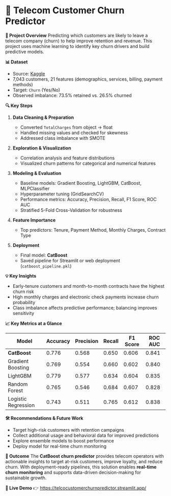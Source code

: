 # 📱 Telecom Customer Churn Predictor

**🚀 Project Overview**
Predicting which customers are likely to leave a telecom company (churn) to help improve retention and revenue. This project uses machine learning to identify key churn drivers and build predictive models.

**📊 Dataset**

* Source: [Kaggle](https://www.kaggle.com/datasets/mubeenshehzadi/customer-churn-dataset?select=Telco_Cusomer_Churn.csv)
* 7,043 customers, 21 features (demographics, services, billing, payment methods)
* Target: `Churn` (Yes/No)
* Observed imbalance: 73.5% retained vs. 26.5% churned

**🔍 Key Steps**

1. **Data Cleaning & Preparation**

   * Converted `TotalCharges` from object → float
   * Handled missing values and checked for skewness
   * Addressed class imbalance with SMOTE

2. **Exploration & Visualization**

   * Correlation analysis and feature distributions
   * Visualized churn patterns for categorical and numerical features

3. **Modeling & Evaluation**

   * Baseline models: Gradient Boosting, LightGBM, CatBoost, MLPClassifier
   * Hyperparameter tuning (GridSearchCV)
   * Performance metrics: Accuracy, Precision, Recall, F1 Score, ROC AUC
   * Stratified 5-Fold Cross-Validation for robustness

4. **Feature Importance**

   * Top predictors: Tenure, Payment Method, Monthly Charges, Contract Type

5. **Deployment**

   * Final model: **CatBoost**
   * Saved pipeline for Streamlit or web deployment (`catboost_pipeline.pkl`)

**💡 Key Insights**

* Early-tenure customers and month-to-month contracts have the highest churn risk
* High monthly charges and electronic check payments increase churn probability
* Class imbalance affects predictive performance; balancing improves sensitivity

**📈 Key Metrics at a Glance**

| Model               | Accuracy | Precision | Recall | F1 Score | ROC AUC |
| ------------------- | -------- | --------- | ------ | -------- | ------- |
| **CatBoost**        | 0.776    | 0.568     | 0.650  | 0.606    | 0.841   |
| Gradient Boosting   | 0.769    | 0.554     | 0.660  | 0.602    | 0.840   |
| LightGBM            | 0.779    | 0.577     | 0.634  | 0.604    | 0.835   |
| Random Forest       | 0.765    | 0.546     | 0.684  | 0.607    | 0.828   |
| Logistic Regression | 0.743    | 0.511     | 0.765  | 0.612    | 0.838   |

**🛠 Recommendations & Future Work**

* Target high-risk customers with retention campaigns
* Collect additional usage and behavioral data for improved predictions
* Explore ensemble models to boost performance
* Deploy model for real-time churn monitoring

**🎯 Outcome**
The **CatBoost churn predictor** provides telecom operators with actionable insights to target at-risk customers, improve loyalty, and reduce churn. With deployment-ready pipelines, this solution enables **real-time churn monitoring** and supports data-driven decision-making for sustainable growth.

**🚀 Live Demo**
👉 https://telcocustomerchurnpredictor.streamlit.app/
